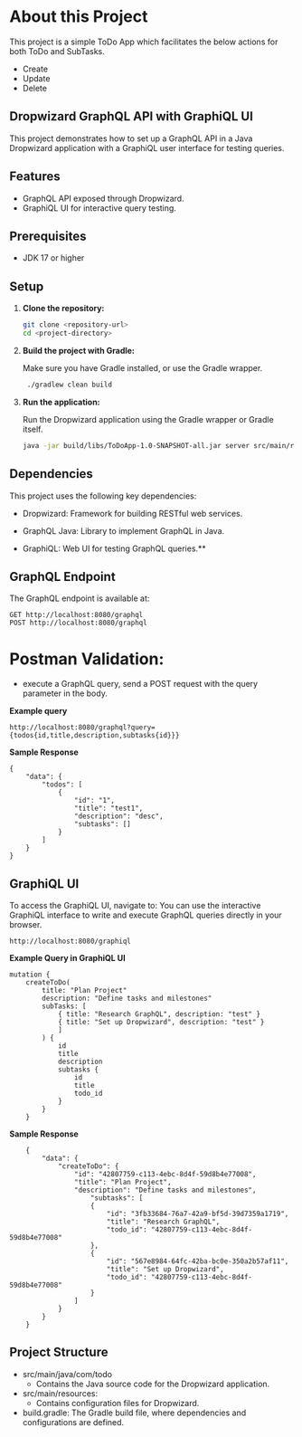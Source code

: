 # About this Project
This project is a simple ToDo App which facilitates the below actions for both ToDo and SubTasks.
* Create 
* Update 
* Delete
## Dropwizard GraphQL API with GraphiQL UI

This project demonstrates how to set up a GraphQL API in a Java Dropwizard application with a GraphiQL user interface for testing queries.

## Features

- GraphQL API exposed through Dropwizard.
- GraphiQL UI for interactive query testing.

## Prerequisites

- JDK 17 or higher

## Setup

1. **Clone the repository:**

   ```bash
   git clone <repository-url>
   cd <project-directory>
   
2. **Build the project with Gradle:**

    Make sure you have Gradle installed, or use the Gradle wrapper.

   ```bash
    ./gradlew clean build

3. **Run the application:**

    Run the Dropwizard application using the Gradle wrapper or Gradle itself.
    ```bash
   java -jar build/libs/ToDoApp-1.0-SNAPSHOT-all.jar server src/main/resources/config.yml

## Dependencies
This project uses the following key dependencies:

* Dropwizard: Framework for building RESTful web services.

* GraphQL Java: Library to implement GraphQL in Java.

* GraphiQL: Web UI for testing GraphQL queries.** 
  
## GraphQL Endpoint
The GraphQL endpoint is available at:

    GET http://localhost:8080/graphql
    POST http://localhost:8080/graphql

# Postman Validation: 
* execute a GraphQL query, send a POST request with the query parameter in the body.

**Example query** 

    http://localhost:8080/graphql?query={todos{id,title,description,subtasks{id}}}

**Sample Response**
    
    {
        "data": {
            "todos": [
                {
                    "id": "1",
                    "title": "test1",
                    "description": "desc",
                    "subtasks": []
                }
            ]
        }
    }

## GraphiQL UI
To access the GraphiQL UI, navigate to:
You can use the interactive GraphiQL interface to write and execute GraphQL queries directly in your browser.
    
    http://localhost:8080/graphiql

**Example Query in GraphiQL UI**


    mutation {
        createToDo(
            title: "Plan Project"
            description: "Define tasks and milestones"
            subTasks: [
                { title: "Research GraphQL", description: "test" }
                { title: "Set up Dropwizard", description: "test" }
                ]
            ) {
                id
                title
                description
                subtasks {
                    id
                    title
                    todo_id
                }
            }
        }

**Sample Response**

        {
            "data": {
                "createToDo": {
                    "id": "42807759-c113-4ebc-8d4f-59d8b4e77008",
                    "title": "Plan Project",
                    "description": "Define tasks and milestones",
                        "subtasks": [
                        {
                            "id": "3fb33684-76a7-42a9-bf5d-39d7359a1719",
                            "title": "Research GraphQL",
                            "todo_id": "42807759-c113-4ebc-8d4f-59d8b4e77008"
                        },
                        {
                            "id": "567e8984-64fc-42ba-bc0e-350a2b57af11",
                            "title": "Set up Dropwizard",
                            "todo_id": "42807759-c113-4ebc-8d4f-59d8b4e77008"
                        }
                    ]
                }
            }
        }
## Project Structure
* src/main/java/com/todo
    * Contains the Java source code for the Dropwizard application.
* src/main/resources:
    * Contains configuration files for Dropwizard.
* build.gradle: The Gradle build file, where dependencies and configurations are defined.
